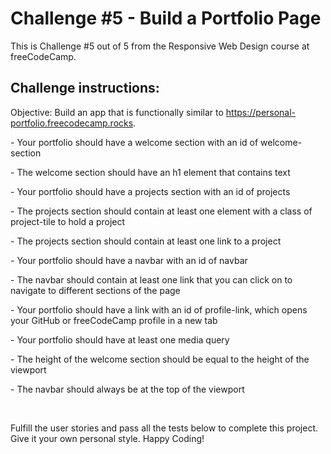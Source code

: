 # Challenge #5 - Build a Portfolio Page

<p> This is Challenge #5 out of 5 from the Responsive Web Design course at freeCodeCamp.</p>

## Challenge instructions:

Objective: Build an app that is functionally similar to https://personal-portfolio.freecodecamp.rocks.

<p>- Your portfolio should have a welcome section with an id of welcome-section</p>
<p>- The welcome section should have an h1 element that contains text</p>
<p>- Your portfolio should have a projects section with an id of projects</p>
<p>- The projects section should contain at least one element with a class of project-tile to hold a project</p>
<p>- The projects section should contain at least one link to a project</p>
<p>- Your portfolio should have a navbar with an id of navbar</p>
<p>- The navbar should contain at least one link that you can click on to navigate to different sections of the page</p>
<p>- Your portfolio should have a link with an id of profile-link, which opens your GitHub or freeCodeCamp profile in a new tab</p>
<p>- Your portfolio should have at least one media query</p>
<p>- The height of the welcome section should be equal to the height of the viewport</p>
<p>- The navbar should always be at the top of the viewport</p>

<br>
<p>Fulfill the user stories and pass all the tests below to complete this project. Give it your own personal style. Happy Coding!</p>
